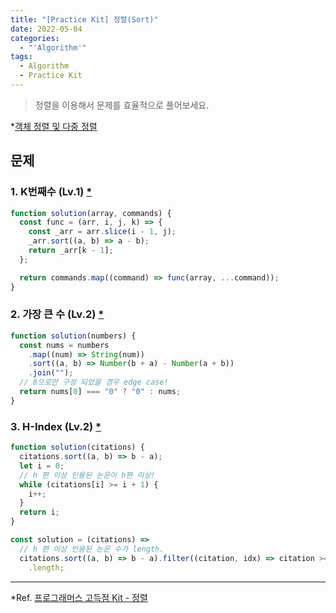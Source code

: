 ```yaml
---
title: "[Practice Kit] 정렬(Sort)"
date: 2022-05-04
categories:
  - "'Algorithm'"
tags:
  - Algorithm
  - Practice Kit
---
```


> 정렬을 이용해서 문제를 효율적으로 풀어보세요.

\*[객체 정렬 및 다중 정렬](https://yuchanjeong.github.io/posts/algorithm/practice-kit/hash/#sort)

## 문제

### 1. K번째수 (Lv.1) [\*](https://programmers.co.kr/learn/courses/30/lessons/42748)

```js
function solution(array, commands) {
  const func = (arr, i, j, k) => {
    const _arr = arr.slice(i - 1, j);
    _arr.sort((a, b) => a - b);
    return _arr[k - 1];
  };

  return commands.map((command) => func(array, ...command));
}
```

### 2. 가장 큰 수 (Lv.2) [\*](https://programmers.co.kr/learn/courses/30/lessons/42746)

```js
function solution(numbers) {
  const nums = numbers
    .map((num) => String(num))
    .sort((a, b) => Number(b + a) - Number(a + b))
    .join("");
  // 0으로만 구성 되었을 경우 edge case!
  return nums[0] === "0" ? "0" : nums;
}
```

### 3. H-Index (Lv.2) [\*](https://programmers.co.kr/learn/courses/30/lessons/42747?language=javascript)

```js
function solution(citations) {
  citations.sort((a, b) => b - a);
  let i = 0;
  // h 편 이상 인용된 논문이 h편 이상!
  while (citations[i] >= i + 1) {
    i++;
  }
  return i;
}
```

```js
const solution = (citations) =>
  // h 편 이상 인용된 논문 수가 length.
  citations.sort((a, b) => b - a).filter((citation, idx) => citation >= idx + 1)
    .length;
```

---

\*Ref. [프로그래머스 고득점 Kit - 정렬](https://programmers.co.kr/learn/courses/30/parts/12198)
